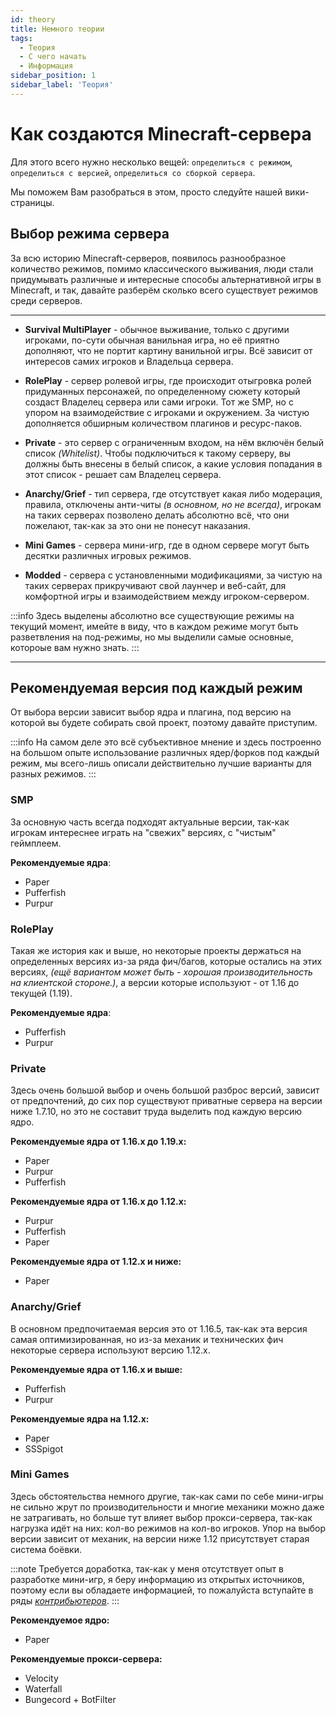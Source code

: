 ```yaml
---
id: theory
title: Немного теории
tags:
  - Теория
  - С чего начать
  - Информация
sidebar_position: 1
sidebar_label: 'Теория'
---
```


# Как создаются Minecraft-сервера

Для этого всего нужно несколько вещей: `определиться с режимом`, `определиться с версией`, `определиться со сборкой сервера`.

Мы поможем Вам разобраться в этом, просто следуйте нашей вики-страницы.

## Выбор режима сервера

За всю историю Minecraft-серверов, появилось разнообразное количество режимов, помимо классического выживания, люди стали придумывать различные и интересные способы альтернативной игры в Minecraft, и так, давайте разберём сколько всего существует режимов среди серверов.
___

- **Survival MultiPlayer** - обычное выживание, только с другими игроками, по-сути обычная ванильная игра, но её приятно дополняют, что не портит картину ванильной игры. Всё зависит от интересов самих игроков и Владельца сервера.

- **RolePlay** - сервер ролевой игры, где происходит отыгровка ролей придуманных персонажей, по определенному сюжету который создаст Владелец сервера или сами игроки. Тот же SMP, но с упором на взаимодействие с игроками и окружением. За чистую дополняется обширным количеством плагинов и ресурс-паков.

- **Private** - это сервер с ограниченным входом, на нём включён белый список *(Whitelist)*. Чтобы подключиться к такому серверу, вы должны быть внесены в белый список, а какие условия попадания в этот список - решает сам Владелец сервера.

- **Anarchy/Grief** - тип сервера, где отсутствует какая либо модерация, правила, отключены анти-читы *(в основном, но не всегда)*, игрокам на таких серверах позволено делать абсолютно всё, что они пожелают, так-как за это они не понесут наказания.

- **Mini Games** - сервера мини-игр, где в одном сервере могут быть десятки различных игровых режимов.

- **Modded** - сервера с установленными модификациями, за чистую на таких серверах прикручивают свой лаунчер и веб-сайт, для комфортной игры и взаимодействием между игроком-сервером.

:::info
Здесь выделены абсолютно все существующие режимы на текущий момент, имейте в виду, что в каждом режиме могут быть разветвления на под-режимы, но мы выделили самые основные, котороые вам нужно знать.
:::

___
## Рекомендуемая версия под каждый режим

От выбора версии зависит выбор ядра и плагина, под версию на которой вы будете собирать свой проект, поэтому давайте приступим.

:::info
На самом деле это всё субъективное мнение и здесь построенно на большом опыте использование различных ядер/форков под каждый режим, мы всего-лишь описали действительно лучшие варианты для разных режимов.
:::


### SMP
За основную часть всегда подходят актуальные версии, так-как игрокам интереснее играть на "свежих" версиях, с "чистым" геймплеем.

**Рекомендуемые ядра**:
 - Paper
 - Pufferfish
 - Purpur

### RolePlay
Такая же история как и выше, но некоторые проекты держаться на определенных версиях из-за ряда фич/багов, которые остались на этих версиях, *(ещё вариантом может быть - хорошая производительность на клиентской стороне.)*, а версии которые используют - от 1.16 до текущей (1.19).

**Рекомендуемые ядра**:
 - Pufferfish
 - Purpur


### Private
 Здесь очень большой выбор и очень большой разброс версий, зависит от предпочтений, до сих пор существуют приватные сервера на версии ниже 1.7.10, но это не составит труда выделить под каждую версию ядро.

**Рекомендуемые ядра от 1.16.x до 1.19.x:**
 - Paper
 - Purpur
 - Pufferfish


 **Рекомендуемые ядра от 1.16.x до 1.12.x:**
 - Purpur
 - Pufferfish
 - Paper

 **Рекомендуемые ядра от 1.12.x и ниже:**
 - Paper

### Anarchy/Grief
 В основном предпочитаемая версия это от 1.16.5, так-как эта версия самая оптимизированная, но из-за механик и технических фич некоторые сервера используют версию 1.12.x.

 **Рекомендуемые ядра от 1.16.x и выше:**

 - Pufferfish
 - Purpur

 **Рекомендуемые ядра на 1.12.x:**

 - Paper
 - SSSpigot


 ### Mini Games
  Здесь обстоятельства немного другие, так-как сами по себе мини-игры не сильно жрут по производительности и многие механики можно даже не затрагивать, но больше тут влияет выбор прокси-сервера, так-как нагрузка идёт на них: кол-во режимов на кол-во игроков. Упор на выбор версии зависит от механик, на версии ниже 1.12 присутствует старая система боёвки.

:::note
Требуется доработка, так-как у меня отсутствует опыт в разработке мини-игр, я беру информацию из открытых источников, поэтому если вы обладаете информацией, то пожалуйста вступайте в ряды *[контрибьютеров](../contributing)*.
:::

 **Рекомендуемое ядро:**

 - Paper

**Рекомендуемые прокси-сервера:**

- Velocity
- Waterfall
- Bungecord + BotFilter